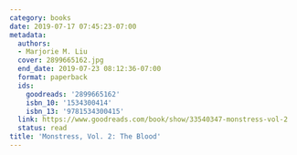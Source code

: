 ```yaml
---
category: books
date: 2019-07-17 07:45:23-07:00
metadata:
  authors:
  - Marjorie M. Liu
  cover: 2899665162.jpg
  end_date: 2019-07-23 08:12:36-07:00
  format: paperback
  ids:
    goodreads: '2899665162'
    isbn_10: '1534300414'
    isbn_13: '9781534300415'
  link: https://www.goodreads.com/book/show/33540347-monstress-vol-2
  status: read
title: 'Monstress, Vol. 2: The Blood'
---
```

